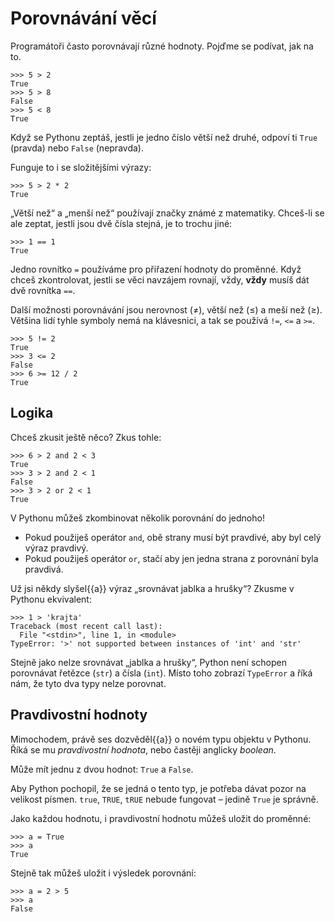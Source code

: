 # Porovnávání věcí

Programátoři často porovnávají různé hodnoty. Pojďme se podívat, jak na to.

``` pycon
>>> 5 > 2
True
>>> 5 > 8
False
>>> 5 < 8
True
```

Když se Pythonu zeptáš, jestli je jedno číslo větší než druhé, odpoví ti
`True` (pravda) nebo `False` (nepravda).

Funguje to i se složitějšími výrazy:

``` pycon
>>> 5 > 2 * 2
True
```

„Větší než“ a „menší než“ používají značky známé z matematiky.
Chceš-li se ale zeptat, jestli jsou dvě čísla stejná, je to trochu jiné:

``` pycon
>>> 1 == 1
True
```

Jedno rovnítko `=` používáme pro přiřazení hodnoty do proměnné.
Když chceš zkontrolovat, jestli se věci navzájem rovnají, vždy, **vždy** musíš dát dvě rovnítka `==`.

Další možnosti porovnávání jsou nerovnost (≠), větší než (≤) a meší než (≥).
Většina lidí tyhle symboly nemá na klávesnici, a tak se používá `!=`, `<=`
a `>=`.

``` pycon
>>> 5 != 2
True
>>> 3 <= 2
False
>>> 6 >= 12 / 2
True
```

## Logika

Chceš zkusit ještě něco? Zkus tohle:

``` pycon
>>> 6 > 2 and 2 < 3
True
>>> 3 > 2 and 2 < 1
False
>>> 3 > 2 or 2 < 1
True
```

V Pythonu můžeš zkombinovat několik porovnání do jednoho!

*   Pokud použiješ operátor `and`, obě strany musí být pravdivé, aby byl celý výraz pravdivý.
*   Pokud použiješ operátor `or`, stačí aby jen jedna strana z porovnání byla pravdivá.

Už jsi někdy slyšel{{a}} výraz „srovnávat jablka a hrušky“? Zkusme v Pythonu ekvivalent:

``` pycon
>>> 1 > 'krajta'
Traceback (most recent call last):
  File "<stdin>", line 1, in <module>
TypeError: '>' not supported between instances of 'int' and 'str'
```

Stejně jako nelze srovnávat „jablka a hrušky“,
Python není schopen porovnávat řetězce (`str`) a čísla (`int`).
Místo toho zobrazí `TypeError` a říká nám, že tyto dva typy nelze porovnat.


## Pravdivostní hodnoty

Mimochodem, právě ses dozvěděl{{a}} o novém typu objektu v Pythonu.
Říká se mu *pravdivostní hodnota*, nebo častěji anglicky *boolean*.

Může mít jednu z dvou hodnot: `True` a `False`.

Aby Python pochopil, že se jedná o tento typ,
je potřeba dávat pozor na velikost písmen.
`true`, `TRUE`, `tRUE` nebude fungovat – jedině `True` je správně.

Jako každou hodnotu, i pravdivostní hodnotu můžeš uložit do proměnné:

``` pycon
>>> a = True
>>> a
True
```

Stejně tak můžeš uložit i výsledek porovnání:

```
>>> a = 2 > 5
>>> a
False
```
